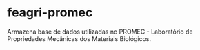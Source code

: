 # feagri-promec
Armazena base de dados utilizadas no PROMEC - Laboratório de Propriedades Mecânicas dos Materiais Biológicos.

